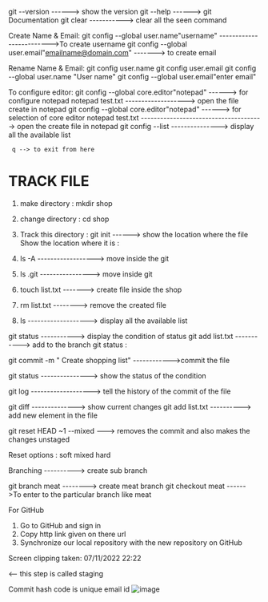 
git --version  ------> show the version
git --help       ------> git Documentation 
git clear  -----------> clear all the seen command 

Create Name & Email:
 git config --global user.name"username"       ------------------------->To create username
 git config --global user.email"emailname@domain.com"   -------> to create email

Rename Name & Email:
		 git config user.name
		 git config user.email
		 git config --global user.name "User name" 
		 git config --global user.email"enter email"

 To configure editor:
	git config --global core.editor"notepad"    ------> for configure notepad
	notepad test.txt                            -------------------> open the file create in notepad
	git config  --global core.editor"notepad"   ------> for selection of core editor
	notepad test.txt  --------------------------------------> open the create file in notepad 
	git config --list                                    ---------------> display all the available list
		
	 q --> to exit from here
# TRACK FILE 
  1. make directory :          mkdir shop
  2.  change directory :      cd shop
  3. Track this directory :   git init         ------> show the location where the file
	Show the location where it is : 
	
	
	
 4. ls -A     ------------------> move inside the git
 5. ls .git      ----------------> move inside git
 6. touch list.txt    -------> create file inside the shop
 7. rm list.txt        --------> remove the created file
 8. ls         -------------------> display all the available list

	
	

 git status             -----------> display the condition of status 
 git add list.txt     -----------> add to the branch 
 git status : 
	

 git commit -m " Create shopping list"    ------------>commit the file 



git status     ---------------> show the status of the condition




 git log   ------------------->  tell the history of the commit of the  file 
    

	

 git diff               --------------> show current changes
 git add list.txt       ----------> add new element in the file


 git reset HEAD ~1 --mixed    ---> removes the commit and also makes the changes unstaged

Reset options :
	soft
	mixed
	hard 

 Branching     ----------> create sub branch

		

git branch meat    --------> create meat branch
git checkout meat  ------>To enter to the particular branch like meat 
 

 For GitHub
 1. Go to GitHub and sign in 
 2. Copy http link given on there url
  3. Synchronize our local repository with the new repository on GitHub



Screen clipping taken: 07/11/2022 22:22

<-- this step is called staging
      

Commit hash code is unique email id 
![image](https://user-images.githubusercontent.com/65486178/204136729-e18e86f2-f7e0-4a28-8de8-000959bd360e.png)
